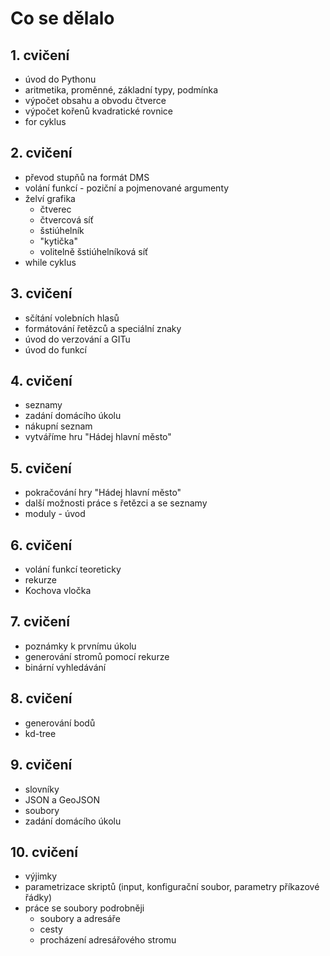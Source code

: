 # Co se dělalo

## 1. cvičení
* úvod do Pythonu
* aritmetika, proměnné, základní typy, podmínka
* výpočet obsahu a obvodu čtverce
* výpočet kořenů kvadratické rovnice
* for cyklus

## 2. cvičení
* převod stupňů na formát DMS
* volání funkcí - poziční a pojmenované argumenty
* želví grafika
  * čtverec
  * čtvercová síť
  * šstiúhelník
  * "kytička"
  * volitelně šstiúhelníková síť
* while cyklus

## 3. cvičení
* sčítání volebních hlasů
* formátování řetězců a speciální znaky
* úvod do verzování a GITu
* úvod do funkcí

## 4. cvičení
* seznamy
* zadání domácího úkolu
* nákupní seznam
* vytváříme hru "Hádej hlavní město"

## 5. cvičení
* pokračování hry "Hádej hlavní město"
* další možnosti práce s řetězci a se seznamy
* moduly - úvod

## 6. cvičení
* volání funkcí teoreticky
* rekurze
* Kochova vločka

## 7. cvičení
* poznámky k prvnímu úkolu
* generování stromů pomocí rekurze
* binární vyhledávání

## 8. cvičení
* generování bodů
* kd-tree

## 9. cvičení
* slovníky
* JSON a GeoJSON
* soubory
* zadání domácího úkolu

## 10. cvičení
* výjimky
* parametrizace skriptů (input, konfigurační soubor, parametry příkazové řádky)
* práce se soubory podrobněji
  * soubory a adresáře
  * cesty
  * procházení adresářového stromu
